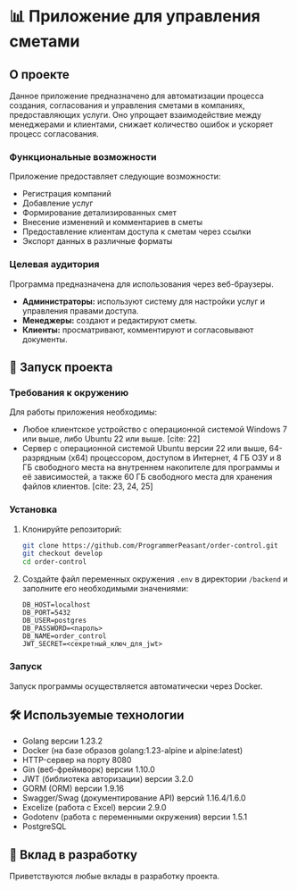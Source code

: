 # 📊 Приложение для управления сметами

##  О проекте

Данное приложение предназначено для автоматизации процесса создания, согласования и управления сметами в компаниях, предоставляющих услуги.  Оно упрощает взаимодействие между менеджерами и клиентами, снижает количество ошибок и ускоряет процесс согласования. 

###   Функциональные возможности

Приложение предоставляет следующие возможности:

* Регистрация компаний
* Добавление услуг
* Формирование детализированных смет
* Внесение изменений и комментариев в сметы
* Предоставление клиентам доступа к сметам через ссылки
* Экспорт данных в различные форматы 

###   Целевая аудитория

Программа предназначена для использования через веб-браузеры. 

* **Администраторы:** используют систему для настройки услуг и управления правами доступа. 
* **Менеджеры:** создают и редактируют сметы. 
* **Клиенты:** просматривают, комментируют и согласовывают документы. 

##  🚀 Запуск проекта

###   Требования к окружению

Для работы приложения необходимы:

* Любое клиентское устройство с операционной системой Windows 7 или выше, либо Ubuntu 22 или выше. [cite: 22]
* Сервер с операционной системой Ubuntu версии 22 или выше, 64-разрядным (x64) процессором, доступом в Интернет, 4 ГБ ОЗУ и 8 ГБ свободного места на внутреннем накопителе для программы и её зависимостей, а также 60 ГБ свободного места для хранения файлов клиентов. [cite: 23, 24, 25]

###   Установка

1.  Клонируйте репозиторий:

    ```bash
    git clone https://github.com/ProgrammerPeasant/order-control.git
    git checkout develop
    cd order-control
    ```

2.  Создайте файл переменных окружения `.env` в директории `/backend` и заполните его необходимыми значениями:

    ```
    DB_HOST=localhost
    DB_PORT=5432
    DB_USER=postgres
    DB_PASSWORD=<пароль>
    DB_NAME=order_control
    JWT_SECRET=<секретный_ключ_для_jwt>
    ```

###   Запуск

Запуск программы осуществляется автоматически через Docker. 

##  🛠️ Используемые технологии

* Golang версии 1.23.2 
* Docker (на базе образов golang:1.23-alpine и alpine:latest) 
* HTTP-сервер на порту 8080 
* Gin (веб-фреймворк) версии 1.10.0 
* JWT (библиотека авторизации) версии 3.2.0 
* GORM (ORM) версии 1.9.16 
* Swagger/Swag (документирование API) версий 1.16.4/1.6.0 
* Excelize (работа с Excel) версии 2.9.0 
* Godotenv (работа с переменными окружения) версии 1.5.1 
* PostgreSQL 

##  🤝 Вклад в разработку

Приветствуются любые вклады в разработку проекта.

